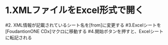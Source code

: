# 1.XMLファイルをExcel形式で開く
#2. XML情報が記載されているシート名を[from]に変更する
#3.Excelシートを[FoudantionONE CDx]マクロに移動する
#4.開始ボタンを押すと、Excelシートに転記される
